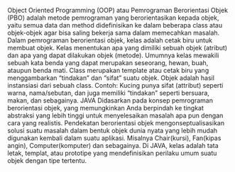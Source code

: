 Object Oriented Programming (OOP) atau Pemrograman Berorientasi Objek (PBO) adalah metode pemrograman yang berorientasikan kepada objek, yaitu semua data dan method didefinisikan ke dalam beberapa class atau objek-objek agar bisa saling bekerja sama dalam memecahkan masalah.
Dalam pemrograman berorientasi objek, kelas adalah cetak biru untuk membuat objek. Kelas menentukan apa yang dimiliki sebuah objek (atribut) dan apa yang dapat dilakukan objek (metode). Umumnya kelas mewakili sebuah kata benda yang dapat merupakan seseorang, hewan, buah, ataupun benda mati.
Class merupakan template atau cetak biru yang menggambarkan “tindakan” dan “sifat” suatu objek. Objek adalah hasil instansiasi dari sebuah class. Contoh: Kucing punya sifat (attribut) seperti warna, nama/sebutan, dan juga memiliki “tindakan” seperti bersuara, makan, dan sebagainya.
JAVA Didasarkan pada konsep pemrograman berorientasi objek, yang memungkinkan Anda berpindah ke tingkat abstraksi yang lebih tinggi untuk menyelesaikan masalah apa pun dengan cara yang realistis. Pendekatan berorientasi objek mengonseptualisasikan solusi suatu masalah dalam bentuk objek dunia nyata yang lebih mudah digunakan kembali dalam suatu aplikasi. Misalnya Chair(kursi), Fan(kipas angin), Computer(komputer) dan sebagainya. Di JAVA, kelas adalah tata letak, templat, atau prototipe yang mendefinisikan perilaku umum suatu objek dengan tipe tertentu. 
<!---
Sunismahlw15/Sunismahlw15 is a ✨ special ✨ repository because its `README.md` (this file) appears on your GitHub profile.
You can click the Preview link to take a look at your changes.
--->
